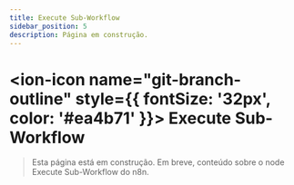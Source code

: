 ```yaml
---
title: Execute Sub-Workflow
sidebar_position: 5
description: Página em construção.
---
```


# <ion-icon name="git-branch-outline" style={{ fontSize: '32px', color: '#ea4b71' }}></ion-icon> Execute Sub-Workflow

> Esta página está em construção. Em breve, conteúdo sobre o node Execute Sub-Workflow do n8n.
